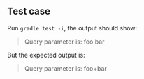 ## Test case

Run `gradle test -i`, the output should show:

> Query parameter is: foo bar

But the expected output is:

> Query parameter is: foo+bar
